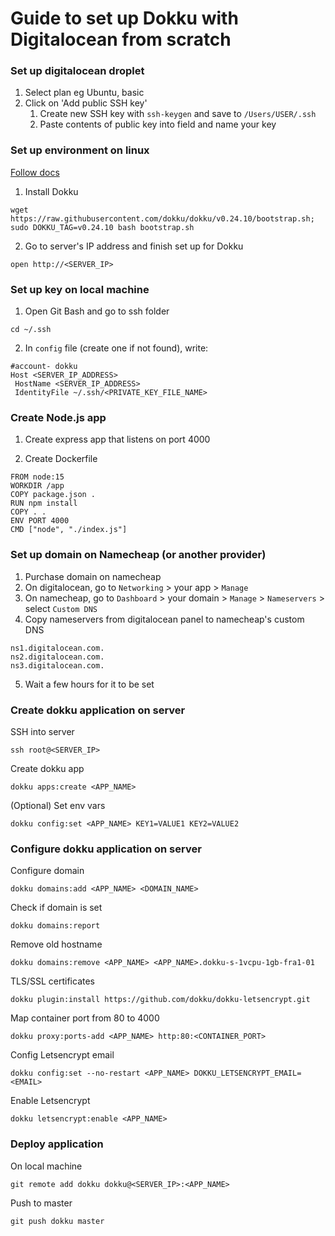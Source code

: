 # Guide to set up Dokku with Digitalocean from scratch

### Set up digitalocean droplet

1. Select plan eg Ubuntu, basic
1. Click on 'Add public SSH key'
   1. Create new SSH key with `ssh-keygen` and save to `/Users/USER/.ssh`
   1. Paste contents of public key into field and name your key

### Set up environment on linux

[Follow docs](https://dokku.com/docs/getting-started/installation/#1-install-dokku)

1. Install Dokku

```
wget https://raw.githubusercontent.com/dokku/dokku/v0.24.10/bootstrap.sh;
sudo DOKKU_TAG=v0.24.10 bash bootstrap.sh
```

2. Go to server's IP address and finish set up for Dokku

```
open http://<SERVER_IP>
```

### Set up key on local machine

1. Open Git Bash and go to ssh folder

```
cd ~/.ssh
```

2. In `config` file (create one if not found), write:

```
#account- dokku
Host <SERVER_IP_ADDRESS>
 HostName <SERVER_IP_ADDRESS>
 IdentityFile ~/.ssh/<PRIVATE_KEY_FILE_NAME>
```

### Create Node.js app

1. Create express app that listens on port 4000

2. Create Dockerfile

```
FROM node:15
WORKDIR /app
COPY package.json .
RUN npm install
COPY . .
ENV PORT 4000
CMD ["node", "./index.js"]
```

### Set up domain on Namecheap (or another provider)

1. Purchase domain on namecheap
2. On digitalocean, go to `Networking` > your app > `Manage`
3. On namecheap, go to `Dashboard` > your domain > `Manage` > `Nameservers` > select `Custom DNS`
4. Copy nameservers from digitalocean panel to namecheap's custom DNS

```
ns1.digitalocean.com.
ns2.digitalocean.com.
ns3.digitalocean.com.
```

5. Wait a few hours for it to be set

### Create dokku application on server

SSH into server

```
ssh root@<SERVER_IP>
```

Create dokku app

```
dokku apps:create <APP_NAME>
```

(Optional) Set env vars

```
dokku config:set <APP_NAME> KEY1=VALUE1 KEY2=VALUE2
```

### Configure dokku application on server

Configure domain

```
dokku domains:add <APP_NAME> <DOMAIN_NAME>
```

Check if domain is set

```
dokku domains:report
```

Remove old hostname

```
dokku domains:remove <APP_NAME> <APP_NAME>.dokku-s-1vcpu-1gb-fra1-01
```

TLS/SSL certificates

```
dokku plugin:install https://github.com/dokku/dokku-letsencrypt.git
```

Map container port from 80 to 4000

```
dokku proxy:ports-add <APP_NAME> http:80:<CONTAINER_PORT>
```

Config Letsencrypt email

```
dokku config:set --no-restart <APP_NAME> DOKKU_LETSENCRYPT_EMAIL=<EMAIL>
```

Enable Letsencrypt

```
dokku letsencrypt:enable <APP_NAME>
```

### Deploy application

On local machine

```
git remote add dokku dokku@<SERVER_IP>:<APP_NAME>
```

Push to master

```
git push dokku master
```
